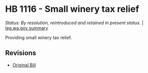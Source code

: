 # HB 1116 - Small winery tax relief
*Status: By resolution, reintroduced and retained in present status.* | [leg.wa.gov summary](https://app.leg.wa.gov/billsummary?BillNumber=1116&Year=2021)

Providing small winery tax relief.

## Revisions
* [Original Bill](1/)